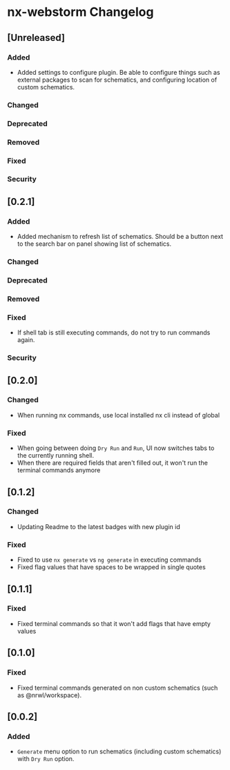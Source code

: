 <!-- Keep a Changelog guide -> https://keepachangelog.com -->

# nx-webstorm Changelog

## [Unreleased]
### Added
- Added settings to configure plugin. Be able to configure things such as external packages to scan for schematics, and configuring location of custom schematics.

### Changed

### Deprecated

### Removed

### Fixed

### Security
## [0.2.1]
### Added
- Added mechanism to refresh list of schematics. Should be a button next to the search bar on panel showing list of schematics.

### Changed

### Deprecated

### Removed

### Fixed
- If shell tab is still executing commands, do not try to run commands again. 

### Security
## [0.2.0]
### Changed
- When running nx commands, use local installed nx cli instead of global

### Fixed
- When going between doing `Dry Run` and `Run`, UI now switches tabs to the currently running shell.
- When there are required fields that aren't filled out, it won't run the terminal commands anymore

## [0.1.2]
### Changed
- Updating Readme to the latest badges with new plugin id

### Fixed
- Fixed to use `nx generate` vs `ng generate` in executing commands
- Fixed flag values that have spaces to be wrapped in single quotes

## [0.1.1]
### Fixed
- Fixed terminal commands so that it won't add flags that have empty values

## [0.1.0]
### Fixed
- Fixed terminal commands generated on non custom schematics (such as @nrwl/workspace).


## [0.0.2]
### Added
- `Generate` menu option to run schematics (including custom schematics) with `Dry Run` option.
